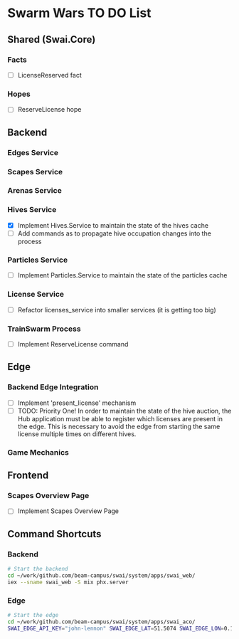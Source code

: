 # Swarm Wars TO DO List


## Shared (Swai.Core)

### Facts
- [ ] LicenseReserved fact

### Hopes
- [ ] ReserveLicense hope


## Backend

### Edges Service

### Scapes Service

### Arenas Service

### Hives Service
- [x] Implement Hives.Service to maintain the state of the hives cache
- [ ] Add commands as to propagate hive occupation changes into the process

### Particles Service
- [ ] Implement Particles.Service to maintain the state of the particles cache

### License Service
- [ ] Refactor licenses_service into smaller services (it is getting too big)

### TrainSwarm Process
- [ ] Implement ReserveLicense command


## Edge

### Backend Edge Integration
- [ ] Implement 'present_license' mechanism
- [ ] TODO: Priority One! In order to maintain the state of the hive auction, the Hub application must be able to register which licenses are present in the edge. This is necessary to avoid the edge from starting the same license multiple times on different hives.

### Game Mechanics

## Frontend

### Scapes Overview Page

- [ ] Implement Scapes Overview Page


## Command Shortcuts

### Backend

```bash
# Start the backend
cd ~/work/github.com/beam-campus/swai/system/apps/swai_web/
iex --sname swai_web -S mix phx.server
```

### Edge

```bash
# Start the edge
cd ~/work/github.com/beam-campus/swai/system/apps/swai_aco/
SWAI_EDGE_API_KEY="john-lennon" SWAI_EDGE_LAT=51.5074 SWAI_EDGE_LON=0.1278 iex --sname swai_aco0 -S mix 
``` 


